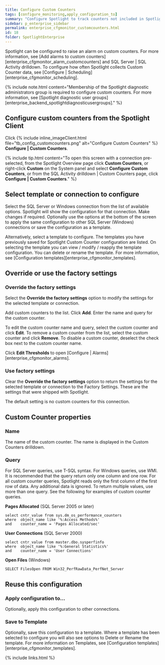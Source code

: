 ```yaml
---
title: Configure Custom Counters
tags: [configure_monitoring,apply_configuration_to]
summary: "Configure Spotlight to track counters not included in Spotlight."
sidebar: p_enterprise_sidebar
permalink: enterprise_cfgmonitor_customcounters.html
id: 18
folder: SpotlightEnterprise
---
```


Spotlight can be configured to raise an alarm on custom counters. For more information, see [Add alarms to custom counters][enterprise_cfgmonitor_alarm_customcounters] and SQL Server \| SQL Activity drilldown. To configure how often Spotlight collects Custom Counter data, see [Configure \| Scheduling][enterprise_cfgmonitor_scheduling].

{% include note.html content="Membership of the Spotlight diagnostic administrators group is required to configure custom counters. For more information, see [Spotlight diagnostic user groups][enterprise_backend_spotlightdiagnosticusergroups]." %}


## Configure custom counters from the Spotlight Client

Click {% include inline_imageClient.html file="tb_config_customcounters.png" alt="Configure Custom Counters" %} **Configure \| Custom Counters**.

{% include tip.html content="To open this screen with a connection pre-selected, from the Spotlight Overview page click **Custom Counters**, or right-click **Custom** on the System panel and select **Configure Custom Counters**, or from the SQL Activity drilldown \| Custom Counters page, click **Configure \| Custom Counters**." %}

## Select template or connection to configure

Select the SQL Server or Windows connection from the list of available options. Spotlight will show the configuration for that connection. Make changes if required. Optionally use the options at the bottom of the screen to apply the same configuration to other SQL Server (Windows) connections or save the configuration as a template.

Alternatively, select a template to configure. The templates you have previously saved for Spotlight Custom Counter configuration are listed. On selecting the template you can view / modify / reapply the template configuration. You can delete or rename the template. For more information, see [Configuration templates][enterprise_cfgmonitor_templates].

## Override or use the factory settings

### Override the factory settings

Select the **Override the factory settings** option to modify the settings for the selected template or connection.

Add custom counters to the list. Click **Add**. Enter the name and query for the custom counter.

To edit the custom counter name and query, select the custom counter and click **Edit**. To remove a custom counter from the list, select the custom counter and click **Remove**. To disable a custom counter, deselect the check box next to the custom counter name.

Click **Edit Thresholds** to open [Configure \| Alarms][enterprise_cfgmonitor_alarms].

### Use factory settings

Clear the **Override the factory settings** option to return the settings for the selected template or connection to the Factory Settings. These are the settings that were shipped with Spotlight.

The default setting is no custom counters for this connection.


## Custom Counter properties

### Name

The name of the custom counter. The name is displayed in the Custom Counters drilldown.

### Query

For SQL Server queries, use T-SQL syntax. For Windows queries, use WMI. It is recommended that the query return only one column and one row. For all custom counter queries, Spotlight reads only the first column of the first row of data. Any additional data is ignored. To return multiple values, use more than one query. See the following for examples of custom counter queries.

**Pages Allocated** (SQL Server 2005 or later)

```
select cntr_value from sys.dm_os_performance_counters
where  object_name like '%:Access Methods%'
and    counter_name = 'Pages Allocated/sec'
```

**User Connections** (SQL Server 2000)

```
select cntr_value from master.dbo.sysperfinfo
where  object_name like '%:General Statistics%'
and    counter_name = 'User Connections'
```

**Open Files** (Windows)

```
SELECT FilesOpen FROM Win32_PerfRawData_PerfNet_Server
```

## Reuse this configuration

### Apply configuration to…  

Optionally, apply this configuration to other connections.

### Save to Template  

Optionally, save this configuration to a template. Where a template has been selected to configure you will also see options to Delete or Rename the template. For more information on Templates, see [Configuration templates][enterprise_cfgmonitor_templates].



{% include links.html %}
